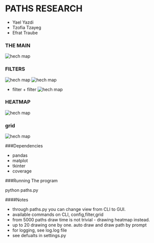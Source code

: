 # PATHS RESEARCH

* Yael Yazdi
* Tzofia Tzayeg
* Efrat Traube

### THE MAIN
![hech map](https://github.com/Elevationacademy/xt-paths-research-ella-routes-yze/blob/master/print%20scan/1.PNG)
### FILTERS
![hech map](https://github.com/Elevationacademy/xt-paths-research-ella-routes-yze/blob/master/print%20scan/3.PNG)
![hech map](https://github.com/Elevationacademy/xt-paths-research-ella-routes-yze/blob/master/print%20scan/5.PNG)
* filter + filter
![hech map](https://github.com/Elevationacademy/xt-paths-research-ella-routes-yze/blob/master/print%20scan/6.PNG)

### HEATMAP
![hech map](https://github.com/Elevationacademy/xt-paths-research-ella-routes-yze/blob/master/print%20scan/4.PNG)
### grid
![hech map](https://github.com/Elevationacademy/xt-paths-research-ella-routes-yze/blob/master/print%20scan/7.PNG)


###Dependencies
* pandas
* matplot
* tkinter
* coverage

###Running The program

python paths.py


####Notes
* through paths.py you can change view from CLI to GUI.
* available commands on CLI, config,filter,grid
* from 5000 paths draw time is not trivial - drawing heatmap instead.
* up to 20 drawing one by one. auto draw and draw path by prompt
* for logging, see log.log file
* see defualts in settings.py